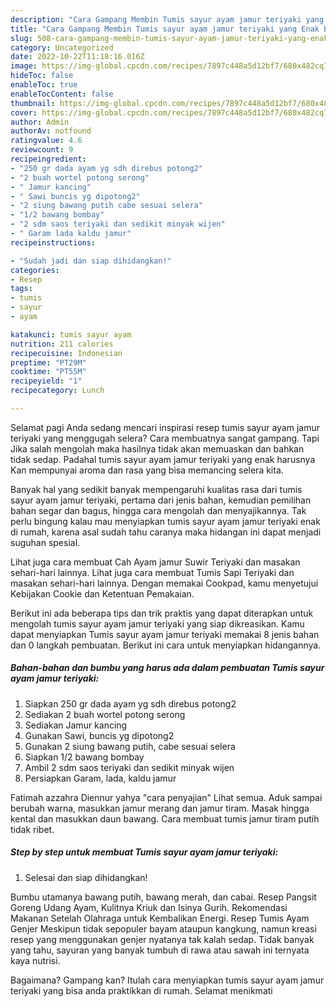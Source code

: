 ```yaml
---
description: "Cara Gampang Membin Tumis sayur ayam jamur teriyaki yang Enak Banget"
title: "Cara Gampang Membin Tumis sayur ayam jamur teriyaki yang Enak Banget"
slug: 508-cara-gampang-membin-tumis-sayur-ayam-jamur-teriyaki-yang-enak-banget
category: Uncategorized
date: 2022-10-22T11:18:16.016Z
image: https://img-global.cpcdn.com/recipes/7897c448a5d12bf7/680x482cq70/tumis-sayur-ayam-jamur-teriyaki-foto-resep-utama.jpg
hideToc: false
enableToc: true
enableTocContent: false
thumbnail: https://img-global.cpcdn.com/recipes/7897c448a5d12bf7/680x482cq70/tumis-sayur-ayam-jamur-teriyaki-foto-resep-utama.jpg
cover: https://img-global.cpcdn.com/recipes/7897c448a5d12bf7/680x482cq70/tumis-sayur-ayam-jamur-teriyaki-foto-resep-utama.jpg
author: Admin
authorAv: notfound
ratingvalue: 4.6
reviewcount: 9
recipeingredient:
- "250 gr dada ayam yg sdh direbus potong2"
- "2 buah wortel potong serong"
- " Jamur kancing"
- " Sawi buncis yg dipotong2"
- "2 siung bawang putih cabe sesuai selera"
- "1/2 bawang bombay"
- "2 sdm saos teriyaki dan sedikit minyak wijen"
- " Garam lada kaldu jamur"
recipeinstructions:

- "Sudah jadi dan siap dihidangkan!"
categories:
- Resep
tags:
- tumis
- sayur
- ayam

katakunci: tumis sayur ayam 
nutrition: 211 calories
recipecuisine: Indonesian
preptime: "PT29M"
cooktime: "PT55M"
recipeyield: "1"
recipecategory: Lunch

---
```



Selamat pagi Anda sedang mencari inspirasi resep tumis sayur ayam jamur teriyaki yang menggugah selera? Cara membuatnya sangat gampang. Tapi Jika salah mengolah maka hasilnya tidak akan memuaskan dan bahkan tidak sedap. Padahal tumis sayur ayam jamur teriyaki yang enak harusnya Kan mempunyai aroma dan rasa yang bisa memancing selera kita.


Banyak hal yang sedikit banyak mempengaruhi kualitas rasa dari tumis sayur ayam jamur teriyaki, pertama dari jenis bahan, kemudian pemilihan bahan segar dan bagus, hingga cara mengolah dan menyajikannya. Tak perlu bingung kalau mau menyiapkan tumis sayur ayam jamur teriyaki enak di rumah, karena asal sudah tahu caranya maka hidangan ini dapat menjadi suguhan spesial.

Lihat juga cara membuat Cah Ayam jamur Suwir Teriyaki dan masakan sehari-hari lainnya. Lihat juga cara membuat Tumis Sapi Teriyaki dan masakan sehari-hari lainnya. Dengan memakai Cookpad, kamu menyetujui Kebijakan Cookie dan Ketentuan Pemakaian.


Berikut ini ada beberapa tips dan trik praktis yang dapat diterapkan untuk mengolah tumis sayur ayam jamur teriyaki yang siap dikreasikan. Kamu dapat menyiapkan Tumis sayur ayam jamur teriyaki memakai 8 jenis bahan dan 0 langkah pembuatan. Berikut ini cara untuk menyiapkan hidangannya.

<!--inarticleads1-->

##### Bahan-bahan dan bumbu yang harus ada dalam pembuatan Tumis sayur ayam jamur teriyaki:

1. Siapkan 250 gr dada ayam yg sdh direbus potong2
1. Sediakan 2 buah wortel potong serong
1. Sediakan  Jamur kancing
1. Gunakan  Sawi, buncis yg dipotong2
1. Gunakan 2 siung bawang putih, cabe sesuai selera
1. Siapkan 1/2 bawang bombay
1. Ambil 2 sdm saos teriyaki dan sedikit minyak wijen
1. Persiapkan  Garam, lada, kaldu jamur


Fatimah azzahra Diennur yahya &#34;cara penyajian&#34; Lihat semua. Aduk sampai berubah warna, masukkan jamur merang dan jamur tiram. Masak hingga kental dan masukkan daun bawang. Cara membuat tumis jamur tiram putih tidak ribet. 

<!--inarticleads2-->

##### Step by step untuk membuat Tumis sayur ayam jamur teriyaki:


1. Selesai dan siap dihidangkan!

Bumbu utamanya bawang putih, bawang merah, dan cabai. Resep Pangsit Goreng Udang Ayam, Kulitnya Kriuk dan Isinya Gurih. Rekomendasi Makanan Setelah Olahraga untuk Kembalikan Energi. Resep Tumis Ayam Genjer Meskipun tidak sepopuler bayam ataupun kangkung, namun kreasi resep yang menggunakan genjer nyatanya tak kalah sedap. Tidak banyak yang tahu, sayuran yang banyak tumbuh di rawa atau sawah ini ternyata kaya nutrisi. 

Bagaimana? Gampang kan? Itulah cara menyiapkan tumis sayur ayam jamur teriyaki yang bisa anda praktikkan di rumah. Selamat menikmati
